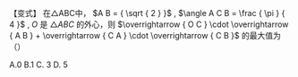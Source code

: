 【变式】 在△ABC中， $A B = { \sqrt { 2 } }$ , $\angle A C B = \frac { \pi } { 4 }$ , $O$ 是 $\triangle A B C$ 的外心，则 $\overrightarrow { O C } \cdot \overrightarrow { A B } + \overrightarrow { C A } \cdot \overrightarrow { C B }$ 的最大值为（）

A.0 B.1 C. 3 D. 5
